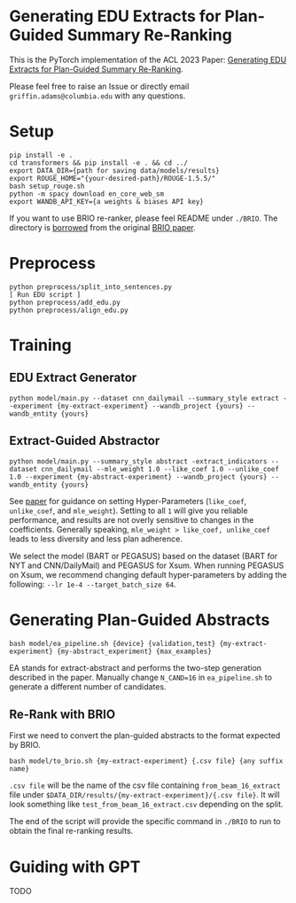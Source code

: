 # Generating EDU Extracts for Plan-Guided Summary Re-Ranking

This is the PyTorch implementation of the ACL 2023 Paper: [Generating EDU Extracts for Plan-Guided Summary Re-Ranking](https://arxiv.org/abs/2305.17779).

Please feel free to raise an Issue or directly email `griffin.adams@columbia.edu` with any questions.

# Setup

```
pip install -e .
cd transformers && pip install -e . && cd ../
export DATA_DIR={path for saving data/models/results}
export ROUGE_HOME="{your-desired-path}/ROUGE-1.5.5/"
bash setup_rouge.sh
python -m spacy download en_core_web_sm
export WANDB_API_KEY={a weights & biases API key}
```

If you want to use BRIO re-ranker, please feel README under `./BRIO`. The directory is [borrowed](https://github.com/yixinL7/BRIO) from the original [BRIO paper](https://arxiv.org/abs/2203.16804).

# Preprocess

```angular2html
python preprocess/split_into_sentences.py
[ Run EDU script ]
python preprocess/add_edu.py
python preprocess/align_edu.py
```

# Training

## EDU Extract Generator

```angular2html
python model/main.py --dataset cnn_dailymail --summary_style extract --experiment {my-extract-experiment} --wandb_project {yours} --wandb_entity {yours}
```

## Extract-Guided Abstractor

```angular2html
python model/main.py --summary_style abstract -extract_indicators --dataset cnn_dailymail --mle_weight 1.0 --like_coef 1.0 --unlike_coef 1.0 --experiment {my-abstract-experiment} --wandb_project {yours} --wandb_entity {yours}
```

See [paper](https://arxiv.org/abs/2305.17779) for guidance on setting Hyper-Parameters (`like_coef`, `unlike_coef`, and `mle_weight`). Setting to all `1` will give you reliable performance, and results are not overly sensitive to changes in the coefficients. Generally speaking, `mle_weight > like_coef, unlike_coef` leads to less diversity and less plan adherence.

We select the model (BART or PEGASUS) based on the dataset (BART for NYT and CNN/DailyMail) and PEGASUS for Xsum. When running PEGASUS on Xsum, we recommend changing default hyper-parameters by adding the following: `--lr 1e-4 --target_batch_size 64`.

# Generating Plan-Guided Abstracts

```angular2html
bash model/ea_pipeline.sh {device} {validation,test} {my-extract-experiment} {my-abstract_experiment} {max_examples}
```

EA stands for extract-abstract and performs the two-step generation described in the paper. Manually change `N_CAND=16` in `ea_pipeline.sh` to generate a different number of candidates.

## Re-Rank with BRIO

First we need to convert the plan-guided abstracts to the format expected by BRIO.

```angular2html
bash model/to_brio.sh {my-extract-experiment} {.csv file} {any suffix name}
```

`.csv file` will be the name of the csv file containing `from_beam_16_extract` file under `$DATA_DIR/results/{my-extract-experiment}/{.csv file}`. It will look something like `test_from_beam_16_extract.csv` depending on the split.

The end of the script will provide the specific command in `./BRIO` to run to obtain the final re-ranking results.

# Guiding with GPT

TODO